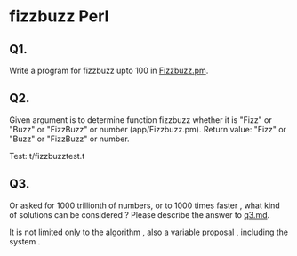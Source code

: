 # fizzbuzz Perl

## Q1. 
Write a program for fizzbuzz upto 100 in [Fizzbuzz.pm](app/Fizzbuzz.pm).

## Q2. 
Given argument is to determine function fizzbuzz whether it is "Fizz" or "Buzz" or "FizzBuzz" or number (app/Fizzbuzz.pm).
Return value: "Fizz" or "Buzz" or "FizzBuzz" or number.

Test: t/fizzbuzztest.t 

## Q3.
Or asked for 1000 trillionth of numbers, or to 1000 times faster , what kind of solutions can be considered ? 
Please describe the answer to [q3.md](q3.md).

It is not limited only to the algorithm , also a variable proposal , including the system .